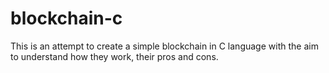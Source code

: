 # blockchain-c
This is an attempt to create a simple blockchain in C language with the aim to understand how they work, their pros and cons.
